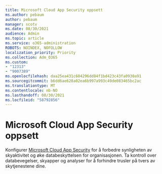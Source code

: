 ```yaml
---
title: Microsoft Cloud App Security oppsett
ms.author: pebaum
author: pebaum
manager: scotv
ms.date: 08/30/2021
audience: Admin
ms.topic: article
ms.service: o365-administration
ROBOTS: NOINDEX, NOFOLLOW
localization_priority: Priority
ms.collection: Adm_O365
ms.custom:
- "12313"
- "9007389"
ms.openlocfilehash: daa25ea431c604296dd84f1bd423c43fa0930a91
ms.sourcegitcommit: b6dd6ae628a02ea6b997a993c49de083465bc2ac
ms.translationtype: MT
ms.contentlocale: nb-NO
ms.lasthandoff: 08/30/2021
ms.locfileid: "58792856"
---
```

# <a name="microsoft-cloud-app-security-setup"></a>Microsoft Cloud App Security oppsett

Konfigurer [Microsoft Cloud App Security](https://aka.ms/cloudappsecuritysetup) for å forbedre synligheten av skyaktivitet og øke databeskyttelsen for organisasjonen. Ta kontroll over databevegelser, skyapper og analyser for å forhindre trusler på tvers av skytjenestene dine.

